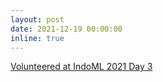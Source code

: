 ```yaml
---
layout: post
date: 2021-12-19 00:00:00
inline: true
---
```


<a href="https://indoml.in/" target="blank">Volunteered at IndoML 2021 Day 3</a>

